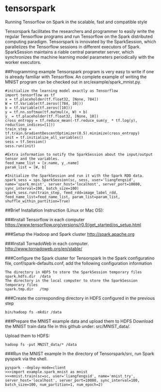 # tensorspark
Running Tensorflow on Spark in the scalable, fast and compatible style

Tensorspark facilitates the researchers and programmer to easily write the regular Tensorflow programs and run Tensorflow on the Spark distributed computing paradigm. Tensorspark is innovated by the SparkSession, which  parallelizes the Tensorflow sessions in different executors of Spark. SparkSession maintains a riable central parameter server, which synchronizes the machine learning model parameters periodically with the worker executors. 

##Programming example
Tensorspark program is very easy to write if one is already familiar with Tensorflow. An complete example of writing the MNIST program can be checked out in src/example/spark_mnist.py.
```
#initialize the learning model exactly as Tensorflow
import tensorflow as tf
x = tf.placeholder(tf.float32, [None, 784])
W = tf.Variable(tf.zeros([784, 10]))
b = tf.Variable(tf.zeros([10]))
y = tf.nn.softmax(tf.matmul(x, W) + b)
y_ = tf.placeholder(tf.float32, [None, 10])
cross_entropy = tf.reduce_mean(-tf.reduce_sum(y_ * tf.log(y), reduction_indices=[1]))
train_step = tf.train.GradientDescentOptimizer(0.5).minimize(cross_entropy)
init = tf.initialize_all_variables()
sess = tf.Session()
sess.run(init)

#Extra information to notify the SparkSession about the input/output tensor and the variables.
feed_name_list = [x.name, y_.name]
param_list = [W, b]

#Initialize the SparkSession and run it with the Spark RDD data. 
spark_sess = sps.SparkSession(sc, sess, user='liangfengsid', name='spark_mnist', server_host='localhost', server_port=10080, sync_interval=100, batch_size=100)
spark_sess.run(train_step, feed_rdd=image_label_rdd, feed_name_list=feed_name_list, param_list=param_list, shuffle_within_partition=True)
```

##Brief Installation Instruction (Linux or Mac OS):

###Install Tensorflow in each computer
https://www.tensorflow.org/versions/r0.9/get_started/os_setup.html

###Setup the Hadoop and Spark cluster 
http://spark.apache.org
  
###Install TornadoWeb in each computer. 
http://www.tornadoweb.org/en/stable/
  
###Configure the Spark cluster for Tensorspark
In the Spark configuratino file, conf/spark-defaults.conf, add the following configuration information
```
The directory in HDFS to store the SparkSession temporary files
spark.hdfs.dir 	/data
The directory in the local computer to store the SparkSession temporary files
spark.tmp.dir 	/tmp
```

###Create the corresponding directory in HDFS configured in the previous step
```
bin/hadoop fs -mkdir /data
```

###Prepare the MNIST example data and upload them to HDFS
Download the MNIST train data file in this github under: src/MNIST_data/. 

Upload them to HDFS:
```
hadoop fs -put MNIST_data/* /data
```

###Run the MNIST example
In the directory of Tensorspark/src, run Spark pyspark via the shell.
```
pyspark --deploy-mode=client
>>>import example.spark_mnist as mnist
>>>mnist.train(sc=sc, user='liangfengsid', name='mnist_try', server_host='localhost', server_port=10080, sync_interval=100, batch_size=100, num_partition=1, num_epoch=2)
```



